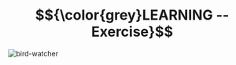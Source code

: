 

# $${\color{grey}LEARNING -- Exercise}$$

![bird-watcher](https://user-images.githubusercontent.com/65892342/229699669-d8c70b5e-ee59-4d6d-9521-6e730c3ae010.svg)

